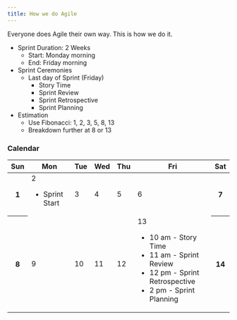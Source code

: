```yaml
---
title: How we do Agile
---
```

Everyone does Agile their own way. This is how we do it.

- Sprint Duration: 2 Weeks
    - Start: Monday morning
    - End: Friday morning
- Sprint Ceremonies
    - Last day of Sprint (Friday)
        - Story Time
        - Sprint Review
        - Sprint Retrospective
        - Sprint Planning
- Estimation 
    - Use Fibonacci: 1, 2, 3, 5, 8, 13
    - Breakdown further at 8 or 13

### Calendar
<table id="agile-schedule">
    <thead>
        <tr>
            <th class="weekend">Sun</th>
            <th class="sprint-stop">Mon</th>
            <th>Tue</th>
            <th>Wed</th>
            <th>Thu</th>
            <th class="sprint-start">Fri</th>
            <th class="weekend">Sat</th>
        </tr>
    </thead>
    <tbody>
        <tr>
            <th>
                <span>1</span>
            </th>
            <td class="sprint-start">
                <span>2</span>
                <ul>
                    <li>Sprint Start</li>
                </ul>
            </td>            
            <td>
                <span>3</span>
            </td>
            <td>
                <span>4</span>
            </td>
            <td>
                <span>5</span>
            </td>
            <td>
                <span>6</span>
            </td>
            <th>
                <span>7</span>
            </th>
        </tr>
        <tr>
            <th>
                <span>8</span>
            </th>
            <td>
                <span>9</span>
            </td>
            <td>
                <span>10</span>
            </td>
            <td>
                <span>11</span>
            </td>
            <td>
                <span>12</span>
            </td>
            <td class="sprint-stop">
                <span>13</span>
                <ul>
                    <li>10 am - Story Time</li>
                    <li>11 am - Sprint Review</li>
                    <li>12 pm - Sprint Retrospective</li>
                    <li>2 pm - Sprint Planning</li>
                </ul>
            </td>
            <th>
                <span>14</span>
            </th>
        </tr>
    </tbody>
</table>
